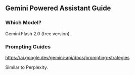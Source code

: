 ## Gemini Powered Assistant Guide

### Which Model?

Gemini Flash 2.0 (free version).

### Prompting Guides

https://ai.google.dev/gemini-api/docs/prompting-strategies

Similar to Perplexity.


